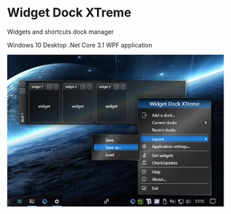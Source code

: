 # Widget Dock XTreme

Widgets and shortcuts dock manager

Windows 10 Desktop .Net Core 3.1 WPF application 

![preview](https://github.com/franck-gaspoz/WidgetDockXTreme/blob/master/Doc/preview.png)
